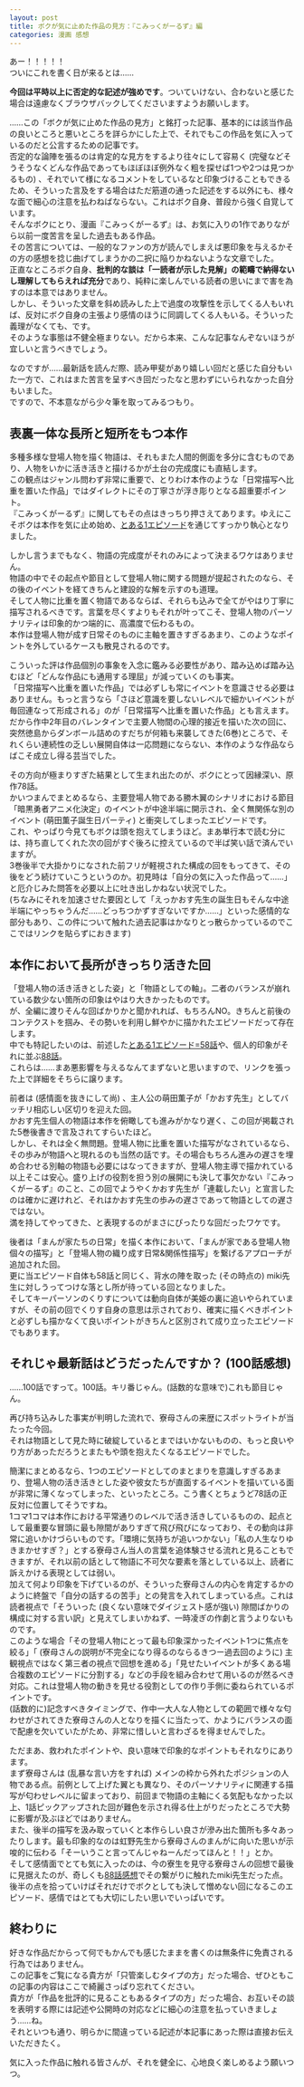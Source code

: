 ```yaml
---
layout: post
title: ボクが気に止めた作品の見方：『こみっくがーるず』編
categories: 漫画 感想
---
```


あー！！！！！  
ついにこれを書く日が来るとは……

**今回は平時以上に否定的な記述が強めです**。ついていけない、合わないと感じた場合は遠慮なくブラウザバックしてくださいますようお願いします。

……この「ボクが気に止めた作品の見方」と銘打った記事、基本的には該当作品の良いところと悪いところを詳らかにした上で、それでもこの作品を気に入っているのだと公言するための記事です。  
否定的な論陣を張るのは肯定的な見方をするより往々にして容易く (完璧などそうそうなくどんな作品であってもほぼほぼ例外なく粗を探せば1つや2つは見つかるもの) 、それでいて様になるコメントをしているなと印象づけることもできるため、そういった言及をする場合はただ筋道の通った記述をする以外にも、様々な面で細心の注意を払わねばならない。これはボク自身、普段から強く自覚しています。  
そんなボクにとり、漫画『こみっくがーるず』は、お気に入りの1作でありながら以前一度苦言を呈した過去もある作品。  
その苦言については、一般的なファンの方が読んでしまえば悪印象を与えるかその方の感想を捻じ曲げてしまうかの二択に陥りかねないような文章でした。  
正直なところボク自身、**批判的な談は「一読者が示した見解」の範疇で納得ないし理解してもらえれば充分**であり、純粋に楽しんでいる読者の思いにまで害を為すのは本意ではありません。  
しかし、そういった文章を斜め読みした上で過度の攻撃性を示してくる人もいれば、反対にボク自身の主張より感情のほうに同調してくる人もいる。そういった義理がなくても、です。  
そのような事態は不健全極まりない。だから本来、こんな記事なんぞないほうが宜しいと言うべきでしょう。

なのですが……最新話を読んだ際、読み甲斐があり嬉しい回だと感じた自分もいた一方で、これはまた苦言を呈すべき回だったなと思わずにいられなかった自分もいました。  
ですので、不本意ながら少々筆を取ってみるつもり。

## 表裏一体な長所と短所をもつ本作

多種多様な登場人物を描く物語は、それもまた人間的側面を多分に含むものであり、人物をいかに活き活きと描けるかが土台の完成度にも直結します。  
この観点はジャンル問わず非常に重要で、とりわけ本作のような「日常描写へ比重を置いた作品」ではダイレクトにその丁寧さが浮き彫りとなる超重要ポイント。  
『こみっくがーるず』に関してもその点はきっちり押さえてあります。ゆえにこそボクは本作を気に止め始め、[とある1エピソード][Ref1]を通じてすっかり執心となりました。

しかし言うまでもなく、物語の完成度がそれのみによって決まるワケはありません。  
物語の中でその起点や節目として登場人物に関する問題が提起されたのなら、その後のイベントを経てきちんと建設的な解を示すのも道理。  
そして人物に比重を置く物語であるならば、それらも込みで全てがやはり丁寧に描写されるべきです。言葉を尽くすよりもそれが叶ってこそ、登場人物のパーソナリティは印象的かつ端的に、高濃度で伝わるもの。  
本作は登場人物が成す日常そのものに主軸を置きすぎるあまり、このようなポイントを外しているケースも散見されるのです。

こういった評は作品個別の事象を入念に鑑みる必要性があり、踏み込めば踏み込むほど「どんな作品にも通用する理屈」が減っていくのも事実。  
「日常描写へ比重を置いた作品」では必ずしも常にイベントを意識させる必要はありません。もっと言うなら「さほど意識を要しないレベルで細かいイベントが毎回連なって形成される」のが「日常描写へ比重を置いた作品」とも言えます。  
だから作中2年目のバレンタインで主要人物間の心理的接近を描いた次の回に、突然徳島からダンボール詰めのすだちが何箱も来襲してきた(6巻)ところで、それくらい連続性の乏しい展開自体は一応問題にならない、本作のような作品ならばこそ成立し得る芸当でした。

その方向が極まりすぎた結果として生まれ出たのが、ボクにとって因縁深い、原作78話。  
かいつまんでまとめるなら、主要登場人物である勝木翼のシナリオにおける節目「暗黒勇者アニメ化決定」のイベントが中途半端に開示され、全く無関係な別のイベント (萌田薫子誕生日パーティ) と衝突してしまったエピソードです。  
これ、やっぱり今見てもボクは頭を抱えてしまうほど。まあ単行本で読む分には、持ち直してくれた次の回がすぐ後ろに控えているので半ば笑い話で済んでいますが。  
3巻後半で大掛かりになされた前フリが軽視された構成の回をもってきて、その後をどう続けていこうというのか。初見時は「自分の気に入った作品って……」と厄介じみた問答を必要以上に吐き出しかねない状況でした。  
(ちなみにそれを加速させた要因として「えっかおす先生の誕生日もそんな中途半端にやっちゃうんだ……どっちつかずすぎないですか……」といった感情的な部分もあり、この件について触れた過去記事はかなりとっ散らかっているのでここではリンクを貼らずにおきます)

## 本作において長所がきっちり活きた回

「登場人物の活き活きとした姿」と「物語としての軸」。二者のバランスが崩れている数少ない箇所の印象はやはり大きかったものです。  
が、全編に渡りそんな回ばかりかと聞かれれば、もちろんNO。きちんと前後のコンテクストを掴み、その勢いを利用し鮮やかに描かれたエピソードだって存在します。  
中でも特記したいのは、前述した[とある1エピソード=58話][Ref1]や、個人的印象がそれに並ぶ[88話][Ref2]。  
これらは……まあ悪影響を与えるなんてまずないと思いますので、リンクを張った上で詳細をそちらに譲ります。

前者は (感情面を抜きにして尚) 、主人公の萌田薫子が「かおす先生」としてバッチリ相応しい区切りを迎えた回。  
かおす先生個人の物語は本作を俯瞰しても進みがかなり遅く、この回が掲載された5巻後書きで言及されてすらいたほど。  
しかし、それは全く無問題。登場人物に比重を置いた描写がなされているなら、その歩みが物語へと現れるのも当然の話です。その場合もちろん進みの遅さを埋め合わせる別軸の物語も必要にはなってきますが、登場人物主導で描かれている以上そこは安心。盛り上げの役割を担う別の展開にも決して事欠かない『こみっくがーるず』のこと、この回でようやくかおす先生が「連載したい」と宣言したのは確かに遅けれど、それはかおす先生の歩みの遅さであって物語としての遅さではない。  
満を持してやってきた、と表現するのがまさにぴったりな回だったワケです。

後者は「まんが家たちの日常」を描く本作において、「まんが家である登場人物個々の描写」と「登場人物の織り成す日常&関係性描写」を繋げるアプローチが追加された回。  
更に当エピソード自体も58話と同じく、背水の陣を取った (その時点の) miki先生に対しうってつけな落とし所が待っている回となりました。  
そしてキーパーソンのくりすについては動向自体が美姫の裏に追いやられていますが、その前の回でくりす自身の意思は示されており、確実に描くべきポイントと必ずしも描かなくて良いポイントがきちんと区別されて成り立ったエピソードでもあります。

## それじゃ最新話はどうだったんですか？ (100話感想)

……100話ですって。100話。キリ番じゃん。(話数的な意味で)これも節目じゃん。

再び持ち込みした事実が判明した流れで、寮母さんの来歴にスポットライトが当たった今回。  
それは物語として見た時に破綻しているとまではいかないものの、もっと良いやり方があっただろうとまたもや頭を抱えたくなるエピソードでした。

簡潔にまとめるなら、1つのエピソードとしてのまとまりを意識しすぎるあまり、登場人物の活き活きとした姿や彼女たちが直面するイベントを描いている面が非常に薄くなってしまった、といったところ。こう書くとちょうど78話の正反対に位置してそうですね。  
1コマ1コマは本作における平常通りのレベルで活き活きしているものの、起点として最重要な冒頭に最も隙間がありすぎて飛び飛びになっており、その動向は非常に追いかけづらいものです。「環境に気持ちが追いつかない」「私の人生なりゆきまかせすぎ？」とする寮母さん当人の言葉を追体験させる流れと見ることもできますが、それ以前の話として物語に不可欠な要素を落としている以上、読者に訴えかける表現としては弱い。  
加えて何より印象を下げているのが、そういった寮母さんの内心を肯定するかのように終盤で「自分の話するの苦手」との発言を入れてしまっている点。これは読者視点で「そういった (良くない意味でダイジェスト感が強い) 隙間ばかりの構成に対する言い訳」と見えてしまいかねず、一時凌ぎの作劇と言うよりないものです。  
このような場合「その登場人物にとって最も印象深かったイベント1つに焦点を絞る」「 (寮母さんの説明が不完全になり得るのならるきつー過去回のように) 主観視点ではなく第三者の視点で回想を進める」「見せたいイベントが多くある場合複数のエピソードに分割する」などの手段を組み合わせて用いるのが然るべき対応。これは登場人物の動きを見せる役割としての作り手側に委ねられているポイントです。  
(話数的に)記念すべきタイミングで、作中一大人な人物としての範囲で様々な匂わせがされてきた寮母さんの人となりを描くに当たって、かようにバランスの面で配慮を欠いていたがため、非常に惜しいと言わざるを得ませんでした。

ただまあ、救われたポイントや、良い意味で印象的なポイントもそれなりにあります。  
まず寮母さんは (乱暴な言い方をすれば) メインの枠から外れたポジションの人物である点。前例として上げた翼とも異なり、そのパーソナリティに関連する描写が匂わせレベルに留まっており、前回まで物語の主軸にくる気配もなかった以上、1話ピックアップされた回が難色を示され得る仕上がりだったところで大勢に影響が及ぶほどではありません。  
また、後半の描写を汲み取っていくと本作らしい良さが滲み出た箇所も多々あったりします。最も印象的なのは虹野先生から寮母さんのまんがに向いた思いが示唆的に伝わる「そーいうこと言ってんじゃねーんだってほんと！！」とか。  
そして感情面でとても気に入ったのは、今の寮生を見守る寮母さんの回想で最後に見据えたのが、奇しくも[88話感想][Ref2]でその繋がりに触れたmiki先生だった点。  
後半の点を拾っていけばそれだけでボクとしても決して憎めない回になるこのエピソード、感情ではとても大切にしたい思いでいっぱいです。

## 終わりに

好きな作品だからって何でもかんでも感じたままを書くのは無条件に免責される行為ではありません。  
この記事をご覧になる貴方が「只管楽しむタイプの方」だった場合、ぜひともこの記事の内容はここで綺麗さっぱり忘れてください。  
貴方が「作品を批評的に見ることもあるタイプの方」だった場合、お互いその談を表明する際には記述や公開時の対応などに細心の注意を払っていきましょう……ね。  
それといつも通り、明らかに間違っている記述が本記事にあった際は直接お伝えいただきたく。

気に入った作品に触れる皆さんが、それを健全に、心地良く楽しめるよう願いつつ。

[Ref1]: /2019-04-26-comic/
[Ref2]: /2020-12-19-comic/
